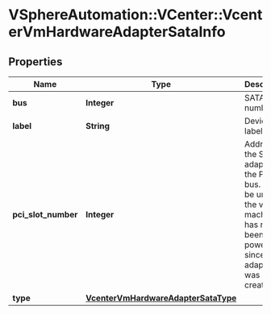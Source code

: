 # VSphereAutomation::VCenter::VcenterVmHardwareAdapterSataInfo

## Properties
Name | Type | Description | Notes
------------ | ------------- | ------------- | -------------
**bus** | **Integer** | SATA bus number. | 
**label** | **String** | Device label. | 
**pci_slot_number** | **Integer** | Address of the SATA adapter on the PCI bus. May be unset if the virtual machine has never been powered on since the adapter was created. | [optional] 
**type** | [**VcenterVmHardwareAdapterSataType**](VcenterVmHardwareAdapterSataType.md) |  | 


